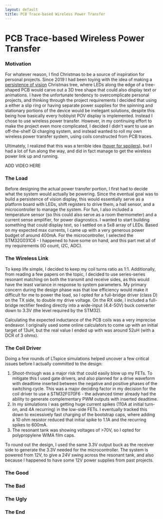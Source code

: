 ```yaml
---
layout: default
title: PCB Trace-based Wireless Power Transfer
---
```


# PCB Trace-based Wireless Power Transfer

### Motivation
For whatever reason, I find Christmas to be a source of inspiration for personal projects. Since 2019 I had been toying with the idea of making a [persistence of vision](https://www.youtube.com/watch?v=JrcKJOdjQN8) Christmas tree, where LEDs along the edge of a tree-shaped PCB would carve out a 3D tree shape that could also display text or animations. I have the unfortunate tendency to overcomplicate personal projects, and thinking through the project requirements I decided that using a either a slip ring or having separate power supplies for the spinning and stationary portions of the device would be inelegant solutions, despite this being how basically every hobbyist POV display is implemented. Instead I chose to use wireless power transfer. However, in my continuing effort to make the project even more complicated, I decided I didn't want to use an off-the-shelf Qi charging system, and instead wanted to roll my own wireless power transfer system, using coils constructed from PCB traces. 

Ultimately, I realized that this was a terrible idea ([hover for spoilers](./ "PCB trace DCR is much higher than Qi coils")), but I had a lot of fun along the way, and did in fact manage to get the wireless power link up and running.

ADD VIDEO HERE

### The Load
Before designing the actual power transfer portion, I first had to decide what the system would actually be powering. Since the eventual goal was to build a persistence of vision display, this would essentially serve as a platform board with LEDs, shift registers to drive them, a hall sensor, and a microcontroller to manage the system. For fun, I also included a temperature sensor (so this could also serve as a room thermometer) and a current sense amplifier, for power diagnostics.
I wanted to start building something that could display text, so I settled on a 5x8 array of LEDs. Based on my expected max currents, I came up with a very generous power budget of around 400mA.
For the microcontroller, I selected the STM32G031C6 - I happened to have some on hand, and this part met all of my requirements (IO count, I2C, ADC).

### The Wireless Link
To keep life simple, I decided to keep my coil turns ratio as 1:1. Additionally, from reading a few papers on the topic, I decided to use series-series resonant matching on both the transmit and receive sides, as this would have the least variance in response to system parameters. My primary concern during the design phase was that low efficiency would make it difficult for me to power the load, so I opted for a full-bridge driver (class D) on the TX side, to double my drive voltage. On the RX side, I included a full-bridge rectifier feeding directly into a wide-input (4.4-50V) buck converter down to 3.3V (the level required by the STM32). 

Calculating the expected inductance of the PCB coils was a very imprecise endeavor. I originally used some online calculators to come up with an initial target of 13uH, but the real value I ended up with was around 52uH (with a DCR of 3 ohms). 

### The Coil Driver

Doing a few rounds of LTspice simulations helped uncover a few critical issues before I actually committed to the design:
1. Shoot-through was a major risk that could easily blow up my FETs. To mitigate this I used gate drivers, and also planned for a drive waveform with deadtime inserted between the negative and positive phases of the switching cycle. This was a major deciding factor in my decision for the coil driver to use a STM32F070F6 - the advanced timer already had the ability to generate complementary PWM outputs with inserted deadtime.
2. In my simulations I was getting huge current spikes (110A at initial turn-on, and 4A recurring) in the low-side FETs. I eventually tracked this down to excessively fast charging of the bootstrap caps, where adding a 10 ohm resistor reduced that initial spike to 1.1A and the recurring spikes to 600mA.
3. The resonant tank was showing voltages of >70V, so I opted for polypropylene WIMA film caps.

To round out the design, I used the same 3.3V output buck as the receiver side to generate the 3.3V needed for the microcontroller. The system is powered from 12V, to give a 24V swing across the resonant tank, and also because I happened to have some 12V power supplies from past projects.

### The Good

### The Bad

### The Ugly

### The End
